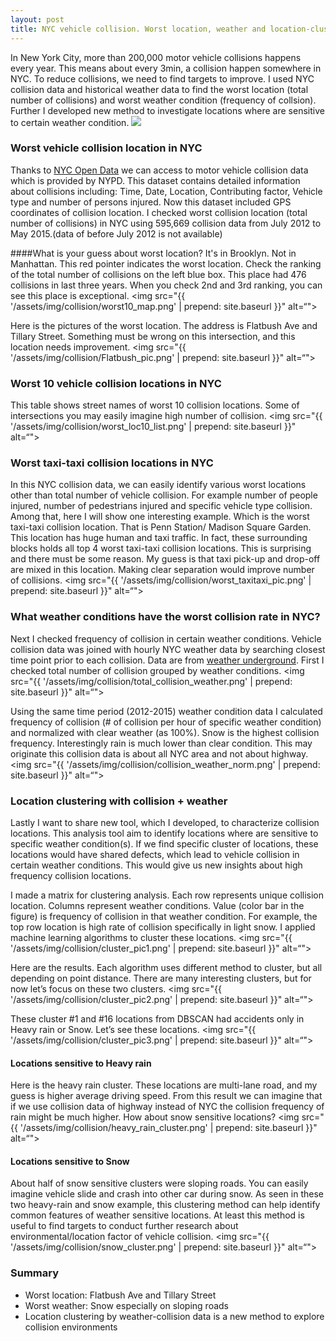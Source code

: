 ---layout: posttitle: NYC vehicle collision. Worst location, weather and location-clustering---In New York City, more than 200,000 motor vehicle collisions happens every year.This means about every 3min, a collision happen somewhere in NYC. To reduce collisions, we need to find targets to improve.I used NYC collision data and historical weather data to find the worst location (total number of collisions) and worst weather condition (frequency of collsion). Further I developed new method to investigate locations where are sensitive to certain weather condition.<img src="{{ '/assets/img/collision/nyc_collision_title.png' | prepend: site.baseurl }}">### Worst vehicle collision location in NYCThanks to [NYC Open Data](https://data.cityofnewyork.us) we can access to motor vehicle collision data which is provided by NYPD.This dataset contains detailed information about collisions including: Time, Date, Location, Contributing factor, Vehicle type and number of persons injured. Now this dataset included GPS coordinates of collision location. I checked worst collision location (total number of collisions) in NYC using 595,669 collision data from July 2012 to May 2015.(data of before July 2012 is not available)####What is your guess about worst location?It's in Brooklyn. Not in Manhattan. This red pointer indicates the worst location. Check the ranking of the total number of collisions on the left blue box. This place had 476 collisions in last three years. When you check 2nd and 3rd ranking, you can see this place is exceptional.<img src="{{ '/assets/img/collision/worst10_map.png' | prepend: site.baseurl }}" alt=“">Here is the pictures of the worst location. The address is Flatbush Ave and Tillary Street. Something must be wrong on this intersection, and this location needs improvement.<img src="{{ '/assets/img/collision/Flatbush_pic.png' | prepend: site.baseurl }}" alt=“">### Worst 10 vehicle collision locations in NYCThis table shows street names of worst 10 collision locations. Some of intersections you may easily imagine high number of collision.<img src="{{ '/assets/img/collision/worst_loc10_list.png' | prepend: site.baseurl }}" alt=“">### Worst taxi-taxi collision locations in NYCIn this NYC collision data, we can easily identify various worst locations other than total number of vehicle collision. For example number of people injured, number of pedestrians injured and specific vehicle type collision. Among that, here I will show one interesting example. Which is the worst taxi-taxi collision location. That is Penn Station/ Madison Square Garden. This location has huge human and taxi traffic. In fact, these surrounding blocks holds all top 4 worst taxi-taxi collision locations. This is surprising and there must be some reason. My guess is that taxi pick-up and drop-off are mixed in this location. Making clear separation would improve number of collisions.<img src="{{ '/assets/img/collision/worst_taxitaxi_pic.png' | prepend: site.baseurl }}" alt=“">### What weather conditions have the worst collision rate in NYC?Next I checked frequency of collision in certain weather conditions. Vehicle collision data was joined with hourly NYC weather data by searching closest time point prior to each collision. Data are from [weather underground](www.wunderground.com). First I checked total number of collision grouped by weather conditions.<img src="{{ '/assets/img/collision/total_collision_weather.png' | prepend: site.baseurl }}" alt=“">Using the same time period (2012-2015) weather condition data I calculated frequency of collision (# of collision per hour of specific weather condition) and normalized with clear weather (as 100%). Snow is the highest collision frequency. Interestingly rain is much lower than clear condition. This may originate this collision data is about all NYC area and not about highway.<img src="{{ '/assets/img/collision/collision_weather_norm.png' | prepend: site.baseurl }}" alt=“">### Location clustering with collision + weatherLastly I want to share new tool, which I developed, to characterize collision locations. This analysis tool aim to identify locations where are sensitive to specific weather condition(s). If we find specific cluster of locations, these locations would have shared defects, which lead to vehicle collision in certain weather conditions. This would give us new insights about high frequency collision locations.I made a matrix for clustering analysis. Each row represents unique collision location. Columns represent weather conditions. Value (color bar in the figure) is frequency of collision in that weather condition. For example, the top row location is high rate of collision specifically in light snow. I applied machine learning algorithms to cluster these locations.<img src="{{ '/assets/img/collision/cluster_pic1.png' | prepend: site.baseurl }}" alt=“">Here are the results. Each algorithm uses different method to cluster, but all depending on point distance. There are many interesting clusters, but for now let’s focus on these two clusters.<img src="{{ '/assets/img/collision/cluster_pic2.png' | prepend: site.baseurl }}" alt=“">These cluster #1 and #16 locations from DBSCAN had accidents only in Heavy rain or Snow. Let’s see these locations.<img src="{{ '/assets/img/collision/cluster_pic3.png' | prepend: site.baseurl }}" alt=“">#### Locations sensitive to Heavy rainHere is the heavy rain cluster. These locations are multi-lane road, and my guess is higher average driving speed. From this result we can imagine that if we use collision data of highway instead of NYC the collision frequency of rain might be much higher. How about snow sensitive locations?<img src="{{ '/assets/img/collision/heavy_rain_cluster.png' | prepend: site.baseurl }}" alt=“">#### Locations sensitive to SnowAbout half of snow sensitive clusters were sloping roads. You can easily imagine vehicle slide and crash into other car during snow. As seen in these two heavy-rain and snow example, this clustering method can help identify common features of weather sensitive locations. At least this method is useful to find targets to conduct further research about environmental/location factor of vehicle collision.<img src="{{ '/assets/img/collision/snow_cluster.png' | prepend: site.baseurl }}" alt=“">### Summary- Worst location: Flatbush Ave and Tillary Street- Worst weather: Snow especially on sloping roads- Location clustering by weather-collision data is a new method to explore collision environments